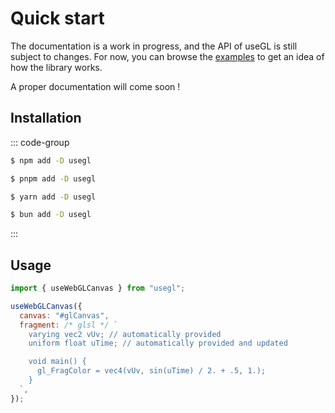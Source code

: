 # Quick start

The documentation is a work in progress, and the API of useGL is still subject to changes. For now, you can browse the [examples](/examples/basics/full-screen/) to get an idea of how the library works.

A proper documentation will come soon !

## Installation

::: code-group

```sh [npm]
$ npm add -D usegl
```

```sh [pnpm]
$ pnpm add -D usegl
```

```sh [yarn]
$ yarn add -D usegl
```

```sh [bun]
$ bun add -D usegl
```

:::

## Usage

```js
import { useWebGLCanvas } from "usegl";

useWebGLCanvas({
  canvas: "#glCanvas",
  fragment: /* glsl */ `
    varying vec2 vUv; // automatically provided
    uniform float uTime; // automatically provided and updated

    void main() {
      gl_FragColor = vec4(vUv, sin(uTime) / 2. + .5, 1.);
    }
  `,
});
```
